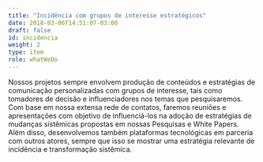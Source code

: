 ```yaml
---
title: "Incidência com grupos de interesse estratégicos"
date: 2018-03-06T14:51:07-03:00
draft: false
id: incidencia
weight: 2
type: item
role: whatWeDo
---
```


Nossos projetos sempre envolvem produção de conteúdos e estratégias de comunicação personalizadas com grupos de interesse, tais como tomadores de decisão e influenciadores nos temas que pesquisaremos. Com base em nossa extensa rede de contatos, faremos reuniões e apresentações com objetivo de influenciá-los na adoção de estratégias de mudanças sistêmicas propostas em nossas Pesquisas e White Papers. Além disso, desenvolvemos também plataformas tecnológicas em parceria com outros atores, sempre que isso se mostrar uma estratégia relevante de incidência e transformação sistêmica.
